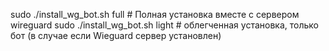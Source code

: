 sudo ./install_wg_bot.sh full   # Полная установка вместе с сервером wireguard
sudo ./install_wg_bot.sh light  # облегченная установка, только бот (в случае если Wieguard сервер установлен)
